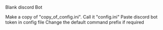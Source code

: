 Blank discord Bot

Make a copy of "copy_of_config.ini".
Call it "config.ini"
Paste discord bot token in config file
Change  the default command prefix if required
